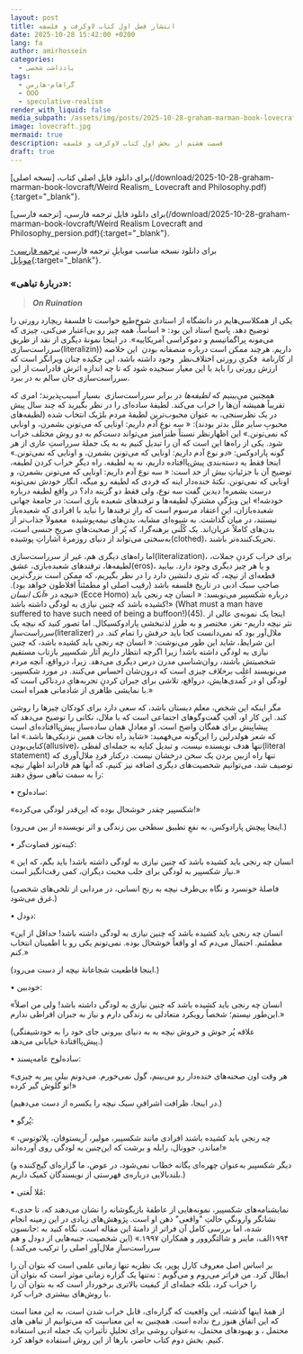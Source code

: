 ```yaml
---
layout: post
title: انتشار فصل اول کتاب لاوکرفت و فلسفه
date: 2025-10-28 15:42:00 +0200
lang: fa
author: amirhossein
categories:
  - یادداشت شخصی
tags:
  - گراهام-هارمن
  - OOO
  - speculative-realism
render_with_liquid: false
media_subpath: /assets/img/posts/2025-10-28-graham-marman-book-lovecraft
image: lovecraft.jpg
mermaid: true
description: قسمت هشتم از بخش اول کتاب لاوکرفت و فلسفه
draft: true
---
```


 برای دانلود فایل اصلی  کتاب، [نسخه اصلی](/download/2025-10-28-graham-marman-book-lovcraft/Weird Realism_ Lovecraft and Philosophy.pdf){:target="_blank"}.

 برای دانلود فایل ترجمه فارسی، [ترجمه فارسی](/download/2025-10-28-graham-marman-book-lovcraft/Weird Realism  Lovecraft and Philosophy_persion.pdf){:target="_blank"}.

 برای دانلود نسخه مناسب موبایلِ ترجمه فارسی، [ترجمه فارسی-موبایل](/download/2025-10-28-graham-marman-book-lovcraft/mobile-version.pdf){:target="_blank"}.

###  «دربارۀ تباهی»:

> _**On Ruination**_

یکی از همکلاسی‌هایم در دانشگاه از استادی شوخ‌طبع خواست تا فلسفۀ ریچارد رورتی را توضیح دهد. پاسخ استاد این بود: « اساساً، همه چیز رو بی‌اعتبار می‌کنی، چیزی که می‌مونه پراگماتیسم و دموکراسی آمریکاییه». در اینجا نمونۀ‌ دیگری از نقد از طریق سرراست‌سازی(literalizin)) داریم. هرچند ممکن است درباره منصفانه بودن  این خلاصه از کارنامة  فکریِ رورتی اختلاف‌نظر  وجود داشته باشد، این چکیده چنان ویرانگر است که ارزش رورتی را باید با این معیار سنجیده شود که تا چه اندازه اثرش قادراست از این سرراست‌سازی جان سالم به در ببرد.

همچنین می‌بینیم که _لطیفه‌ها_ در برابر سرراست‌سازی  بسیار آسیب‌پذیرند؛ امری که تقریباً همیشه آن‌ها را خراب می‌کند. لطیفۀ‌ ساده‌ای را در نظر بگیرید که چند سال پیش در یک نظرسنجی‌، به عنوان محبوب‌ترین لطیفۀ مردم بلژیک انتخاب شده (لطیفه‌های محبوبِ سایر ملل بدتر بودند): « سه نوع آدم داریم: اونایی که می‌تونن بشمرن، و اونایی که نمی‌تونن.» این اظهارنظر نسبتاً طنزآمیز می‌تواند دست‌کم به دو روش مختلف خراب شود. یکی از راه‌ها این است که آن را تبدیل کنیم به به یک جملۀ سرراستِ عاری از هر گونه پارادوکس: «_دو_ نوع آدم داریم: اونایی که می‌تونن بشمرن، و اونایی که نمی‌تونن.» اینجا فقط یه دسته‌بندی پیش‌پاافتاده داریم، نه یه لطیفه. راه دیگرِ خراب کردن لطیفه، توضیح آن با جزئیاتِ بیش از حد است: « سه نوع آدم داریم: اونایی که می‌تونن بشمرن، و اونایی که نمی‌تونن. نکتۀ خنده‌دار اینه که فردی که لطیفه رو میگه، انگار خودش نمی‌تونه درست بشمره! دیدین گفت سه نوع، ولی فقط دو گزینه داد؟ در واقع لطیفه درباره خودشه!» این ویژگیِ مشترکِ لطیفه‌ها و ترفندهای شعبده بازی است: در جامعۀ جهانی شعبده‌بازان، این اعتقاد مرسوم است که رازِ ترفندها را نباید با افرادی که شعبده‌باز نیستند، در میان گذاشت. به شیوه‌ای مشابه، بدن‌های نیمه‌پوشیده  معمولاً جذاب‌تر از بدن‌های کاملاً عریان‌اند. یک کُلُنی برهنه‌‌گرا، که پُر از صحبت‌هایِ صریحِ جنسی است، به‌سختی می‌تواند از دنیای روزمرۀ اشاراتِ پوشیده(clothed)، تحریک‌کننده‌تر باشند.

اما راه‌های دیگری هم، غیر از سرراست‌سازی(literalization)، برای خراب کردنِ جملات، لطیفه‌ها، ترفندهای شعبده‌بازی، عشق(eros)، و یا هر چیز دیگری وجود دارد. بیایید قطعه‌ای از نیچه، که نثری دلنشین دارد را در نظر بگیریم، که ممکن است بزرگ‌ترین صاحبِ سبک ادبی در تاریخ فلسفه باشد (رقیب اصلی او مطمئناً افلاطون خواهد بود). نیچه در _«آنک انسان»_ (Ecce Homo) درباره شکسپیر می‌نویسد: « انسان چه رنجی باید کشیده باشد که چنین نیازی به لودگی داشته باشد!» (What must a man have suffered to have such need of being a buffoon!)(45). اینجا یک نمونه‌ی عالی از نثر نیچه داریم- نغز، مختصر و به طرزِ لذتبخشی پارادوکسیکال. اما تصور کنید که نیچه یک سرراست‌سازِ(literalizer) ملال‌آور بود که نمی‌دانست کجا باید حرفش را تمام کند. در این شرایط، شاید این طور می‌نوشت: « انسان چه رنجی باید کشیده باشد، که چنین نیازی به لودگی داشته باشد! زیرا اگرچه انتظار داریم آثار شکسپیر بازتاب مستقیم شخصیتش باشند، روان‌شناسی مدرن درس دیگری می‌دهد. زیرا، درواقع، آنچه مردم می‌نویسند اغلب _برخلاف_ چیزی است که درون‌شان احساس می‌کنند. در مورد شکسپیر، لودگی او در کُمدی‌هایش، درواقع، تلاشی برای جبران کردنِ تجربه‌هایِ دردناکی است که با نمایشی ظاهری از شادمانی همراه است.»

مگر اینکه این شخص، معلم دبستان باشد، که سعی دارد برای کودکان چیزها را روشن کند. این کار او، آفتِ گفت‌وگوهای اجتماعی است که با ملال، نکاتی را توضیح می‌دهد که پیشاپیش برای همگان واضح است. او معادلِ همان ساده‌سازِ پیش‌پاافتاده‌‌ای است که شعر هولدرلین را این‌گونه می‌فهمید: «شاید راه نجات همین نزدیکی‌ها باشد.» اما کنایی‌بودن(allusive)، تنها هدف نویسنده نیست، و تبدیل کنایه‌ به جمله‌ای لفظی(literal statement) تنها راه ازبین بردن یک سخن درخشان نیست. درکنار فردِ ملال‌آوری که توصیف شد، می‌توانیم شخصیت‌های دیگری اضافه نیز کنیم، که آنها هم قادراند اظهار نیچه را به سمت تباهی سوق دهند:

• ساده‌لوح:

«شکسپیر چقدر خوشحال بوده که این‌قدر لودگی می‌کرده!»

(اینجا پیچش پارادوکس، به نفعِ تطبیق سطحی بین زندگی و اثر نویسنده از بین می‌رود.)

• کینه‌توز قضاوت‌گر:

« انسان چه رنجی باید کشیده باشد که چنین نیازی به لودگی داشته باشد! باید بگم، که این نیاز شکسپیر به لودگی برای جلب محبت دیگران، کمی رقت‌انگیز است.»

(فاصلۀ خونسرد و نگاه بی‌طرف نیچه به رنج انسانی، در مردابی از تلخی‌‌های شخصی غرق می‌شود.)

• دو‌دل:

«انسان چه رنجی باید کشیده باشد که چنین نیازی به لودگی داشته باشد! حداقل از این مطمئنم. احتمال می‌دم که او واقعاً خوشحال بوده. نمی‌تونم یکی رو با اطمینان انتخاب کنم.»

(اینجا قاطعیت شجاعانۀ نیچه از دست می‌رود.)

• خودبین:

«انسان چه رنجی باید کشیده باشد که چنین نیازی به لودگی داشته باشد! ولی من اصلاً این‌طور نیستم؛ شخصاً رویکرد متعادلی به زندگی دارم و نیاز به جبران افراطی ندارم.»

(علاقه پُر جوش و خروش نیچه به به دنیای بیرونی جای خود را به خودشیفتگی پیش‌پاافتادۀ خیابانی می‌دهد.)

• ساده‌لوح عامه‌پسند:

«هر وقت اون صحنه‌های خنده‌دار رو می‌بینم، گول نمی‌خورم. می‌دونم بیلیِ پیر یه چیزی تو گلوش گیر کرده!»

(در اینجا، ظرافت اشرافیِ سبک نیچه را یکسره از دست می‌دهیم.)

• پُرگو:

« چه رنجی باید کشیده باشند افرادی مانند شکسپیر، مولیر، آریستوفان، پلائوتوس، مناندر، جوونال، رابله و برشت که این‌چنین به لودگی روی آورده‌اند!»

(دیگر شکسپیر به‌عنوان چهره‌ای یگانه خطاب نمی‌شود، در عوض، ما گزاره‌ای گیج‌کننده و بلندبالایی درباره‌ی فهرستی از نویسندگان کمیک داریم.)

• مُلا لُغتی:

«نمایشنامه‌های شکسپیر، نمونه‌هایی از عاطفۀ بازیگوشانه را نشان می‌دهند که، تا حدی، نشانگر وارونگیِ حالتِ "واقعی" ذهن او است. پژوهش‌های زیادی در این زمینه انجام شده، اما بررسی کامل آن فراتر از دامنۀ این مقاله است. نگاه کنید به :جانسون ۱۹۹۴الف، ماینر و شالتگروور و همکاران ۱۹۹۷.» (این شخصیت، جنبه‌هایی از دودل و هم سرراست‌سازِ ملال‌آورِ اصلی را ترکیب می‌کند.)

بر اساس اصل معروف کارل پوپر، یک نظریه‌ تنها زمانی علمی است که بتوان آن را ابطال کرد. من فراتر می‌روم و می‌گویم : نه‌تنها یک گزاره‌ زمانی موثر است که بتوان آن را خراب کرد، بلکه جمله‌ای از کیفیت بالاتری برخوردار است که به بتوان آن را با روش‌های بیشتری خراب کرد.

از همۀ اینها گذشته، این واقعیت که گزاره‌ای، قابل خراب شدن است، به این معنا است که این اتفاق هنوز رخ نداده است. همچنین به این معناست که می‌توانیم از تباهی ‌های محتمل ، و بهبود‌های محتمل، به‌عنوان روشی برای تحلیلِ تأثیراتِ یک جمله ادبی استفاده کنیم. بخش دوم کتاب حاضر، بارها از این روش استفاده خواهد کرد.
